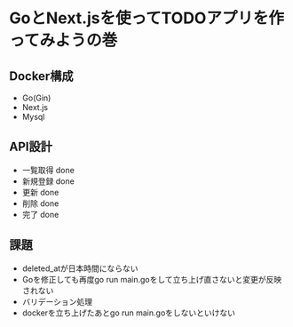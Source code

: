 # GoとNext.jsを使ってTODOアプリを作ってみようの巻

## Docker構成
- Go(Gin)
- Next.js
- Mysql

## API設計
- 一覧取得 done
- 新規登録 done
- 更新 done
- 削除 done
- 完了 done

## 課題
- deleted_atが日本時間にならない
- Goを修正しても再度go run main.goをして立ち上げ直さないと変更が反映されない
- バリデーション処理
- dockerを立ち上げたあとgo run main.goをしないといけない
